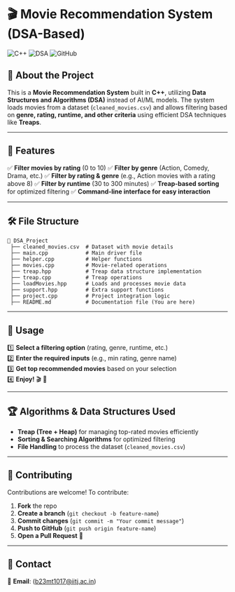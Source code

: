 # 🎬 Movie Recommendation System (DSA-Based)

![C++](https://img.shields.io/badge/Language-C%2B%2B-blue.svg)
![DSA](https://img.shields.io/badge/Algorithms-DSA-orange.svg)
![GitHub](https://img.shields.io/badge/GitHub-Repo-brightgreen)

## 📖 About the Project
This is a **Movie Recommendation System** built in **C++**, utilizing **Data Structures and Algorithms (DSA)** instead of AI/ML models. The system loads movies from a dataset (`cleaned_movies.csv`) and allows filtering based on **genre, rating, runtime, and other criteria** using efficient DSA techniques like **Treaps**.

---

## 🚀 Features
✅ **Filter movies by rating** (0 to 10)
✅ **Filter by genre** (Action, Comedy, Drama, etc.)
✅ **Filter by rating & genre** (e.g., Action movies with a rating above 8)
✅ **Filter by runtime** (30 to 300 minutes)
✅ **Treap-based sorting** for optimized filtering
✅ **Command-line interface for easy interaction**

---

## 🛠️ File Structure
```
📂 DSA_Project
 ├── cleaned_movies.csv  # Dataset with movie details
 ├── main.cpp            # Main driver file
 ├── helper.cpp          # Helper functions
 ├── movies.cpp          # Movie-related operations
 ├── treap.hpp           # Treap data structure implementation
 ├── treap.cpp           # Treap operations
 ├── loadMovies.hpp      # Loads and processes movie data
 ├── support.hpp         # Extra support functions
 ├── project.cpp         # Project integration logic
 ├── README.md           # Documentation file (You are here)
```

---
## 📌 Usage
1️⃣ **Select a filtering option** (rating, genre, runtime, etc.)  
2️⃣ **Enter the required inputs** (e.g., min rating, genre name)  
3️⃣ **Get top recommended movies** based on your selection  
4️⃣ **Enjoy!** 🎬 🍿

---

## 🏆 Algorithms & Data Structures Used
- **Treap (Tree + Heap)** for managing top-rated movies efficiently
- **Sorting & Searching Algorithms** for optimized filtering
- **File Handling** to process the dataset (`cleaned_movies.csv`)

---

## 🤝 Contributing
Contributions are welcome! To contribute:
1. **Fork** the repo
2. **Create a branch** (`git checkout -b feature-name`)
3. **Commit changes** (`git commit -m "Your commit message"`)
4. **Push to GitHub** (`git push origin feature-name`)
5. **Open a Pull Request** 🚀

---

## 🔗 Contact
📧 **Email**: (b23mt1017@iitj.ac.in)  
